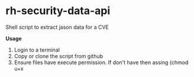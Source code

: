 # rh-security-data-api
Shell script to extract jason data for a CVE

**Usage**
1. Login to a terminal
2. Copy or clone the script from github
3. Ensure files have execute permission. If don't have then assing (chmod u+x <script>)
4. Execute the script (./<script> <CVE_ID>)
